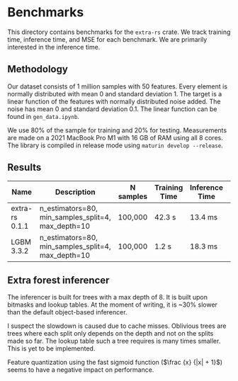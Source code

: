 # Benchmarks

This directory contains benchmarks for the `extra-rs` crate. We track training time, inference time, and MSE for each benchmark. We are primarily interested in the inference time.

## Methodology
Our dataset consists of 1 million samples with 50 features. Every element is normally distributed with mean 0 and standard deviation 1. The target is a linear function of the features with normally distributed noise added. The noise has mean 0 and standard deviation 0.1. The linear function can be found in `gen_data.ipynb`.

We use 80% of the sample for training and 20% for testing. Measurements are made on a 2021 MacBook Pro M1 with 16 GB of RAM using all 8 cores. The library is compiled in release mode using `maturin develop --release`.

## Results

| Name | Description | N samples | Training Time | Inference Time | MSE |
--- | --- | --- | --- | --- | ---
| extra-rs 0.1.1 | n_estimators=80, min_samples_split=4, max_depth=10 | 100,000 | 42.3 s | 13.4 ms | 22.51 |
| LGBM 3.3.2 | n_estimators=80, min_samples_split=4, max_depth=10 | 100,000 | 1.2 s | 18.3 ms | 32.26 |

## Extra forest inferencer
The inferencer is built for trees with a max depth of 8. It is built upon bitmasks and lookup tables. At the moment of writing, it is ~30% slower than the default object-based inferencer. 

I suspect the slowdown is caused due to cache misses. Oblivious trees are trees where each split only depends on the depth and not on the splits made so far. The lookup table such a tree requires is many times smaller. This is yet to be implemented.

Feature quantization using the fast sigmoid function ($\frac {x} {|x| + 1}$) seems to have a negative impact on performance.